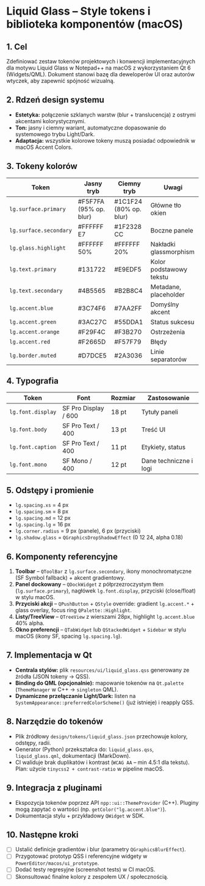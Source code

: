 # Liquid Glass – Style tokens i biblioteka komponentów (macOS)

## 1. Cel
Zdefiniować zestaw tokenów projektowych i konwencji implementacyjnych dla motywu Liquid Glass w Notepad++ na macOS z wykorzystaniem Qt 6 (Widgets/QML). Dokument stanowi bazę dla deweloperów UI oraz autorów wtyczek, aby zapewnić spójność wizualną.

## 2. Rdzeń design systemu
- **Estetyka:** połączenie szklanych warstw (blur + translucencja) z ostrymi akcentami kolorystycznymi.
- **Ton:** jasny i ciemny wariant, automatyczne dopasowanie do systemowego trybu Light/Dark.
- **Adaptacja:** wszystkie kolorowe tokeny muszą posiadać odpowiednik w macOS Accent Colors.

## 3. Tokeny kolorów
| Token | Jasny tryb | Ciemny tryb | Uwagi |
|-------|------------|-------------|-------|
| `lg.surface.primary` | #F5F7FA (95% op. blur) | #1C1F24 (80% op. blur) | Główne tło okien |
| `lg.surface.secondary` | #FFFFFF E7 | #1F2328 CC | Boczne panele |
| `lg.glass.highlight` | #FFFFFF 50% | #FFFFFF 20% | Nakładki glassmorphism |
| `lg.text.primary` | #131722 | #E9EDF5 | Kolor podstawowy tekstu |
| `lg.text.secondary` | #4B5565 | #B2B8C4 | Metadane, placeholder |
| `lg.accent.blue` | #3C74F6 | #7AA2FF | Domyślny akcent |
| `lg.accent.green` | #3AC27C | #55DDA1 | Status sukcesu |
| `lg.accent.orange` | #F29F4C | #F3B270 | Ostrzeżenia |
| `lg.accent.red` | #F2665D | #F57F79 | Błędy |
| `lg.border.muted` | #D7DCE5 | #2A3036 | Linie separatorów |

## 4. Typografia
| Token | Font | Rozmiar | Zastosowanie |
|-------|------|---------|--------------|
| `lg.font.display` | SF Pro Display / 600 | 18 pt | Tytuły paneli |
| `lg.font.body` | SF Pro Text / 400 | 13 pt | Treść UI |
| `lg.font.caption` | SF Pro Text / 400 | 11 pt | Etykiety, status |
| `lg.font.mono` | SF Mono / 400 | 12 pt | Dane techniczne i logi |

## 5. Odstępy i promienie
- `lg.spacing.xs` = 4 px
- `lg.spacing.sm` = 8 px
- `lg.spacing.md` = 12 px
- `lg.spacing.lg` = 16 px
- `lg.corner.radius` = 9 px (panele), 6 px (przyciski)
- `lg.shadow.glass` = `QGraphicsDropShadowEffect` (0 12 24, alpha 0.18)

## 6. Komponenty referencyjne
1. **Toolbar** – `QToolBar` z `lg.surface.secondary`, ikony monochromatyczne (SF Symbol fallback) + akcent gradientowy.
2. **Panel dockowany** – `QDockWidget` z półprzezroczystym tłem (`lg.surface.primary`), nagłówek `lg.font.display`, przyciski (close/float) w stylu macOS.
3. **Przyciski akcji** – `QPushButton` + `QStyle` override: gradient `lg.accent.*` + glass overlay, focus ring `QPalette::Highlight`.
4. **Listy/TreeView** – `QTreeView` z wierszami 28px, highlight `lg.accent.blue` 40% alpha.
5. **Okno preferencji** – `QTabWidget` lub `QStackedWidget` + `Sidebar` w stylu macOS (ikony SF, spacing `lg.spacing.lg`).

## 7. Implementacja w Qt
- **Centrala stylów:** plik `resources/ui/liquid_glass.qss` generowany ze źródła (JSON tokeny → QSS).
- **Binding do QML (opcjonalnie):** mapowanie tokenów na `Qt.palette` (`ThemeManager` w C++ → `singleton` QML).
- **Dynamiczne przełączanie Light/Dark:** listen na `SystemAppearance::preferredColorScheme()` (już istnieje) i reapply QSS.

## 8. Narzędzie do tokenów
- Plik źródłowy `design/tokens/liquid_glass.json` przechowuje kolory, odstępy, radii.
- Generator (Python) przekształca do: `liquid_glass.qss`, `liquid_glass.qml`, dokumentacji (MarkDown).
- CI waliduje brak duplikatów i kontrast (`WCAG AA` – min 4.5:1 dla tekstu). Plan: użycie `tinycss2 + contrast-ratio` w pipeline macOS.

## 9. Integracja z pluginami
- Ekspozycja tokenów poprzez API `npp::ui::ThemeProvider` (C++). Pluginy mogą zapytać o wartości (np. `getColor("lg.accent.blue")`).
- Dokumentacja stylu + przykładowy `QWidget` w SDK.

## 10. Następne kroki
- [ ] Ustalić definicje gradientów i blur (parametry `QGraphicsBlurEffect`).
- [ ] Przygotować prototyp QSS i referencyjne widgety w `PowerEditor/macos/ui_prototype`.
- [ ] Dodać testy regresyjne (screenshot tests) w CI macOS.
- [ ] Skonsultować finalne kolory z zespołem UX / społecznością.
